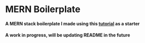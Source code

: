 # MERN Boilerplate

#### A MERN stack boilerplate I made using this [tutorial](https://medium.com/swlh/how-to-create-your-first-mern-mongodb-express-js-react-js-and-node-js-stack-7e8b20463e66) as a starter

#### A work in progress, will be updating README in the future

